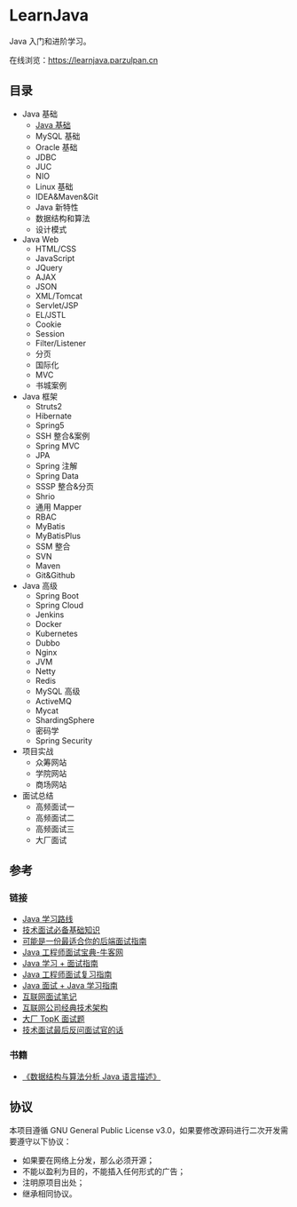# LearnJava

Java 入门和进阶学习。

在线浏览：https://learnjava.parzulpan.cn

## 目录

* Java 基础
  * [Java 基础](Basis/JavaBasis/README.md)
  * MySQL 基础
  * Oracle 基础
  * JDBC
  * JUC
  * NIO
  * Linux 基础
  * IDEA&Maven&Git
  * Java 新特性
  * 数据结构和算法
  * 设计模式
* Java Web
  * HTML/CSS
  * JavaScript
  * JQuery
  * AJAX
  * JSON
  * XML/Tomcat
  * Servlet/JSP
  * EL/JSTL
  * Cookie
  * Session
  * Filter/Listener
  * 分页
  * 国际化
  * MVC
  * 书城案例
* Java 框架
  * Struts2
  * Hibernate
  * Spring5
  * SSH 整合&案例
  * Spring MVC
  * JPA
  * Spring 注解
  * Spring Data
  * SSSP 整合&分页
  * Shrio
  * 通用 Mapper
  * RBAC
  * MyBatis
  * MyBatisPlus
  * SSM 整合
  * SVN
  * Maven
  * Git&Github
* Java 高级
  * Spring Boot
  * Spring Cloud
  * Jenkins
  * Docker
  * Kubernetes
  * Dubbo
  * Nginx
  * JVM
  * Netty
  * Redis
  * MySQL 高级
  * ActiveMQ
  * Mycat
  * ShardingSphere
  * 密码学
  * Spring Security
* 项目实战
  * 众筹网站
  * 学院网站
  * 商场网站
* 面试总结
  * 高频面试一
  * 高频面试二
  * 高频面试三
  * 大厂面试

## 参考

### 链接

* [Java 学习路线](http://www.atguigu.com/download.shtml#java)
* [技术面试必备基础知识](https://github.com/CyC2018/CS-Notes)
* [可能是一份最适合你的后端面试指南](https://juejin.im/post/6844903683658874893)
* [Java 工程师面试宝典-牛客网](https://www.nowcoder.com/tutorial/94/ea1986fcff294f6292385703e94689e8)
* [Java 学习 + 面试指南](https://github.com/Snailclimb/JavaGuide)
* [Java 工程师面试复习指南](https://github.com/h2pl/Java-Tutorial)
* [Java 面试 + Java 学习指南](https://github.com/AobingJava/JavaFamily)
* [互联网面试笔记](https://github.com/zhengjianglong915/note-of-interview)
* [互联网公司经典技术架构](https://github.com/davideuler/architecture.of.internet-product)
* [大厂 TopK 面试题](https://osjobs.net/topk/)
* [技术面试最后反问面试官的话](https://github.com/yifeikong/reverse-interview-zh)

### 书籍

* [《数据结构与算法分析 Java 语言描述》](https://book.douban.com/subject/3351237/)

## 协议

本项目遵循 GNU General Public License v3.0，如果要修改源码进行二次开发需要遵守以下协议：

* 如果要在网络上分发，那么必须开源；
* 不能以盈利为目的，不能插入任何形式的广告；
* 注明原项目出处；
* 继承相同协议。
